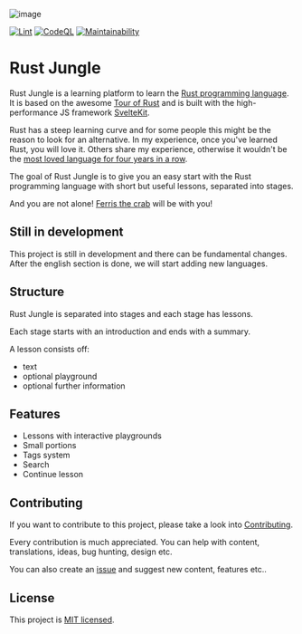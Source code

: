![image](https://user-images.githubusercontent.com/20150243/118312159-3f79d880-b4f1-11eb-9ee3-5e67f406bf55.png)

[![Lint](https://github.com/Zerotask/rust-jungle/actions/workflows/lint.yml/badge.svg?branch=main)](https://github.com/Zerotask/rust-jungle/actions/workflows/lint.yml)
[![CodeQL](https://github.com/Zerotask/rust-jungle/actions/workflows/codeql-analysis.yml/badge.svg)](https://github.com/Zerotask/rust-jungle/actions/workflows/codeql-analysis.yml)
[![Maintainability](https://api.codeclimate.com/v1/badges/b264f55066b40b90e247/maintainability)](https://codeclimate.com/github/Zerotask/rust-jungle/maintainability)

# Rust Jungle

Rust Jungle is a learning platform to learn the [Rust programming language](https://www.rust-lang.org/).
It is based on the awesome [Tour of Rust](https://github.com/richardanaya/tour_of_rust)
and is built with the high-performance JS framework [SvelteKit](https://github.com/sveltejs/kit).

Rust has a steep learning curve and for some people this might be the reason to look for an alternative.
In my experience, once you've learned Rust, you will love it. Others share my experience, otherwise
it wouldn't be the [most loved language for four years in a row](https://stackoverflow.blog/2020/01/20/what-is-rust-and-why-is-it-so-popular/).

The goal of Rust Jungle is to give you an easy start with the Rust programming language with
short but useful lessons, separated into stages.

And you are not alone! [Ferris the crab](https://www.rustacean.net/) will be with you!

## Still in development

This project is still in development and there can be fundamental changes. After the english section is done, we will start adding new languages.

## Structure

Rust Jungle is separated into stages and each stage has lessons.

Each stage starts with an introduction and ends with a summary.

A lesson consists off:

- text
- optional playground
- optional further information

## Features

- Lessons with interactive playgrounds
- Small portions
- Tags system
- Search
- Continue lesson

## Contributing

If you want to contribute to this project, please take a look into [Contributing](./CONTRIBUTING.md).

Every contribution is much appreciated. You can help with content, translations, ideas, bug hunting, design etc.

You can also create an [issue](https://github.com/Zerotask/vscode-rust-extension-pack/issues/new) and suggest
new content, features etc..

## License

This project is [MIT licensed](https://github.com/Zerotask/rust-jungle/blob/main/LICENSE).
